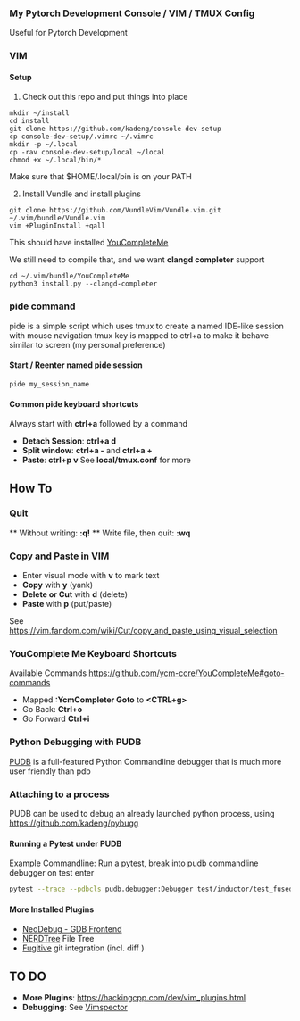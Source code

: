 
### My Pytorch Development Console / VIM / TMUX Config

Useful for Pytorch Development

### VIM

#### Setup

1. Check out this repo and put things into place


```
mkdir ~/install
cd install
git clone https://github.com/kadeng/console-dev-setup
cp console-dev-setup/.vimrc ~/.vimrc
mkdir -p ~/.local
cp -rav console-dev-setup/local ~/local
chmod +x ~/.local/bin/*
```

Make sure that $HOME/.local/bin is on your PATH

2. Install Vundle and install plugins

```
git clone https://github.com/VundleVim/Vundle.vim.git ~/.vim/bundle/Vundle.vim
vim +PluginInstall +qall
```

This should have installed [YouCompleteMe](https://github.com/ycm-core/YouCompleteMe) 

We still need to compile that, and we want **clangd completer** support
```
cd ~/.vim/bundle/YouCompleteMe
python3 install.py --clangd-completer
```

### pide command

pide is a simple script which uses tmux to create a named IDE-like session with mouse navigation
tmux key is mapped to ctrl+a to make it behave similar to screen (my personal preference)

#### Start / Reenter named pide session

```
pide my_session_name
```

#### Common pide keyboard shortcuts

Always start with **ctrl+a** followed by a command

 * **Detach Session**: **ctrl+a d**
 * **Split window**: **ctrl+a -** and **ctrl+a +**
 * **Paste**: **ctrl+p v**
See **local/tmux.conf** for more

##  How To

### Quit

 ** Without writing: **:q!**
 ** Write file, then quit: **:wq**

### Copy and Paste in VIM

 * Enter visual mode with **v** to mark text
 * **Copy** with **y** (yank)
 * **Delete or Cut** with **d** (delete)
 * **Paste** with **p** (put/paste)

See https://vim.fandom.com/wiki/Cut/copy_and_paste_using_visual_selection

### YouComplete Me Keyboard Shortcuts

Available Commands https://github.com/ycm-core/YouCompleteMe#goto-commands

 * Mapped **:YcmCompleter Goto** to **<CTRL+g>**
 * Go Back: **Ctrl+o** 
 * Go Forward **Ctrl+i**

### Python Debugging with PUDB

[PUDB](https://github.com/inducer/pudb) is a full-featured Python Commandline debugger
that is much more user friendly than pdb

### Attaching to a process

PUDB can be used to debug an already launched python process, using
https://github.com/kadeng/pybugg

#### Running a Pytest under PUDB

Example Commandline: Run a pytest, break into pudb commandline debugger on test enter

```bash
pytest --trace --pdbcls pudb.debugger:Debugger test/inductor/test_fused_attention.py -k test_sdpa_rewriter_9
```

#### More Installed Plugins

 * [NeoDebug - GDB Frontend](https://github.com/cpiger/NeoDebug)
 * [NERDTree](https://github.com/preservim/nerdtree) File Tree
 * [Fugitive](https://github.com/tpope/vim-fugitive) git integration (incl. diff )



## TO DO

 * **More Plugins**: https://hackingcpp.com/dev/vim_plugins.html
 * **Debugging**: See [Vimspector](https://github.com/puremourning/vimspector)

